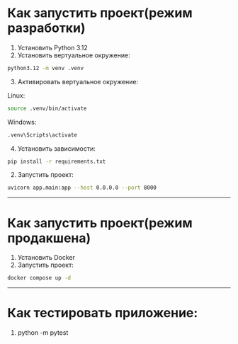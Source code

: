 # Как запустить проект(режим разработки)

1. Установить Python 3.12
2. Установить вертуальное окружение:

```bash
python3.12 -m venv .venv
```

3. Активировать вертуальное окружение:

Linux:

```bash
source .venv/bin/activate
```

Windows:

```bash
.venv\Scripts\activate
```

4. Установить зависимости:

```bash
pip install -r requirements.txt
```

2. Запустить проект:

```bash
uvicorn app.main:app --host 0.0.0.0 --port 8000
```

------------------------------------------------
# Как запустить проект(режим продакшена)

1. Установить Docker
2. Запустить проект:

```bash
docker compose up -d
```

------------------------------------------------

# Как тестировать приложение: 

1. python -m pytest 